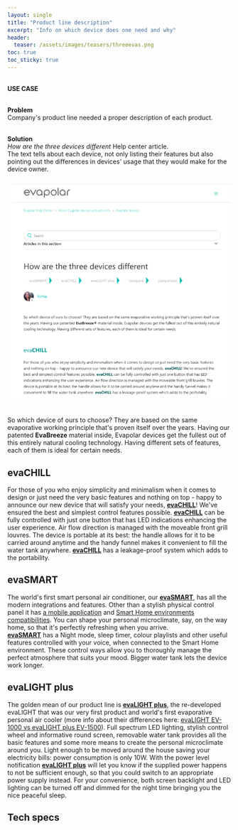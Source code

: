 ```yaml
---
layout: single
title: "Product line description"
excerpt: "Info on which device does one need and why"
header:
  teaser: /assets/images/teasers/threeevas.png
toc: true
toc_sticky: true
---
```


<div class="usecase">

  <br>
  <strong>USE CASE</strong> <br><br>

  <strong>Problem</strong><br>
  Company's product line needed a proper description of each product.<br><br>
  
  <strong>Solution</strong><br>
  <em>How are the three devices different</em> Help center article.<br>
  The text tells about each device, not only listing their features but also pointing out the differences in devices' usage that they would make for the device owner.<br><br>
  <a href="/assets/images/teasers/threeevas.png"><img src="/assets/images/teasers/threeevas.png"></a><br>
  &nbsp;

</div>


So which device of ours to choose? They are based on the same evaporative working principle that's proven itself over the years. Having our patented **EvaBreeze** material inside, Evapolar devices get the fullest out of this entirely natural cooling technology. Having different sets of features, each of them is ideal for certain needs.


## evaCHlLL

For those of you who enjoy simplicity and minimalism when it comes to design or just need the very 
basic features and nothing on top - happy to announce our new device that will satisfy your needs, 
<a class="demolink" href="">**evaCHlLL**</a>! We've ensured the best and simplest control features possible. <a class="demolink" href="">**evaCHlLL**</a> can be fully 
controlled with just one button that has LED indications enhancing the user experience. Air flow 
direction is managed with the moveable front grill louvres. The device is portable at its best: the 
handle allows for it to be carried around anytime and the handy funnel makes it convenient to fill 
the water tank anywhere. <a class="demolink" href="">**evaCHlLL**</a> has a leakage-proof system which adds to the portability.


## evaSMART

The world's first smart personal air conditioner, our <a class="demolink" href="">**evaSMART**</a>, has all the modern integrations and features. Other than a stylish physical control panel it has <a class="demolink" href="">a mobile application</a> and <a class="demolink" href="">Smart Home environments compatibilities</a>. You can shape your personal microclimate, say, on the way home, so that it's perfectly refreshing when you arrive.<br>
<a class="demolink" href="">**evaSMART**</a> has a Night mode, sleep timer, colour playlists and other useful features controlled with your voice, when connected to the Smart Home environment. These control ways allow you to thoroughly manage the perfect atmosphere that suits your mood. Bigger water tank lets the device 
work longer.


## evaLlGHT plus

The golden mean of our product line is <a class="demolink" href="">**evaLlGHT plus**</a>, the re-developed evaLlGHT that was our very first product and world's first evaporative personal air cooler (more info about their differences here: <a class="demolink" href="">evaLlGHT EV-1000 vs evaLlGHT plus EV-1500</a>). Full spectrum LED lighting, stylish control wheel and informative round screen, removable water tank provides all the basic features and some more means to create the personal microclimate around you. Light enough to be moved around the house saving your electricity bills: power consumption is only 10W. With the power level notification <a class="demolink" href="">**evaLlGHT plus**</a> will let you know if the supplied power happens to not be sufficient enough, so that you could switch to an appropriate power supply instead. For your convenience, both screen backlight and LED lighting can be turned off and dimmed for the night time bringing you the nice 
peaceful sleep.


## Tech specs